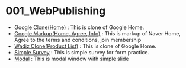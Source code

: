 # 001_WebPublishing
<ul>
    <li><a href="https://ohraekyu.github.io/WebStudy/001_WebPublishing/google/google.html">Google Clone(Home)</a> : This is clone of Google Home.</li>
    <li><a href="https://github.com/OhRaeKyu/WebStudy/tree/main/001_WebPublishing/naver">Google Markup(Home, Agree, Info)</a> : This is markup of Naver Home, Agree to the terms and conditions, join membership</li>
    <li><a href="https://ohraekyu.github.io/WebStudy/001_WebPublishing/wadiz/wadiz_product.html">Wadiz Clone(Product List)</a> : This is clone of Google Home.</li>
    <li><a href="https://ohraekyu.github.io/WebStudy/001_WebPublishing/survey/survey.html">Simple Survey</a> : This is simple survey for form practice.</li>
    <li><a href="https://ohraekyu.github.io/WebStudy/001_WebPublishing/modal/modal.html">Modal</a> : This is modal window with simple slide</li>
    <!--   <li><a href=""></a></li> -->
</ul>
